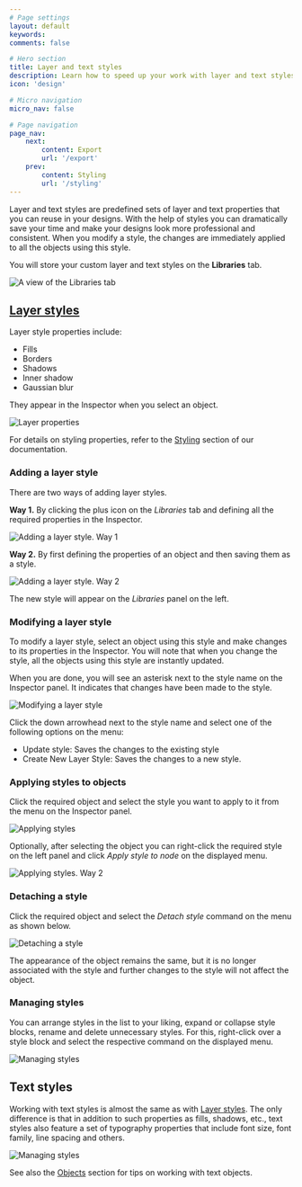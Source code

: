 ```yaml
---
# Page settings
layout: default
keywords:
comments: false

# Hero section
title: Layer and text styles
description: Learn how to speed up your work with layer and text styles
icon: 'design'

# Micro navigation
micro_nav: false

# Page navigation
page_nav:
    next:
        content: Export
        url: '/export'
    prev:
        content: Styling
        url: '/styling'
---
```


Layer and text styles are predefined sets of layer and text properties that you can reuse in your designs. With the help of styles you can dramatically save your time and make your designs look more professional and consistent.  When you modify a style, the changes are immediately applied to all the objects using this style.

You will store your custom layer and text styles on the **Libraries** tab.

![A view of the Libraries tab](public/tabs3.gif)

## [Layer styles](#layer-styles)

Layer style properties include:

* Fills
* Borders
* Shadows
* Inner shadow
* Gaussian blur

They appear in the Inspector when you select an object.

![Layer properties](public/properties.png)

For details on styling properties, refer to the [Styling](https://docs.icons8.com/styling) section of our documentation.

### Adding a layer style

There are two ways of adding layer styles.

**Way 1.** By clicking the plus icon on the *Libraries* tab and defining all the required properties in the Inspector.

![Adding a layer style. Way 1](public/addstyle.png)

**Way 2.** By first defining the properties of an object and then saving them as a style.

![Adding a layer style. Way 2](public/addstyle2.png)

The new style will appear on the *Libraries* panel on the left.

### Modifying a layer style

To modify a layer style, select an object using this style and make changes to its properties in the Inspector. You will note that when you change the style, all the objects using this style are instantly updated.

When you are done, you will see an asterisk next to the style name on the Inspector panel. It indicates that changes have been made to the style.

![Modifying a layer style](public/modifystyle.png)

Click the down arrowhead next to the style name and select one of the following options on the menu:

* Update style: Saves the changes to the existing style
* Create New Layer Style: Saves the changes to a new style.

### Applying styles to objects

Click the required object and select the style you want to apply to it from the menu on the Inspector panel.

![Applying styles](public/applyingstyles.png)

Optionally, after selecting the object you can right-click the required style on the left panel and click *Apply style to node* on the displayed menu.

![Applying styles. Way 2](public/applyingstyles.png)

### Detaching a style

Click the required object and select the *Detach style* command on the menu as shown below.

![Detaching a style](public/detaching.png)

The appearance of the object remains the same, but it is no longer associated with the style and further changes to the style will not affect the object.

### Managing styles

You can arrange styles in the list to your liking, expand or collapse style blocks, rename and delete unnecessary styles. For this, right-click over a style block and select the respective command on the displayed menu.

![Managing styles](public/tabs4.gif)

## Text styles

Working with text styles is almost the same as with [Layer styles](#layer-styles). The only difference is that in addition to such properties as fills, shadows, etc., text styles also feature a set of typography properties that include font size, font family, line spacing and others.

![Managing styles](public/text.png)

See also the [Objects](https://docs.icons8.com/objects/#text) section for tips on working with text objects.
